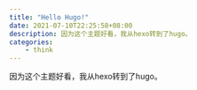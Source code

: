 ```yaml
---
title: "Hello Hugo!"
date: 2021-07-10T22:25:58+08:00
description: 因为这个主题好看，我从hexo转到了hugo。
categories:
    - think
---
```


因为这个主题好看，我从hexo转到了hugo。